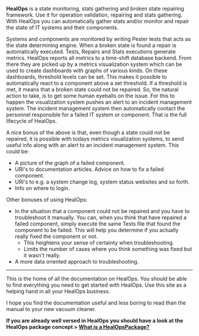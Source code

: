 __HealOps__ is a state monitoring, stats gathering and broken state repairing framework. Use it for operation validation, repairing and stats gathering. With HealOps you can automatically gather stats and/or monitor and repair the state of IT systems and their components.

Systems and components are monitored by writing Pester tests that acts as the state determining engine. When a broken state is found a repair is automatically executed.
Tests, Repairs and Stats executions generate metrics. HealOps reports all metrics to a time-shift database backend. From there they are picked up by a metrics visualization system which can be used to create dashboards with graphs of various kinds. On these dashboards, threshold levels can be set. This makes it possible to automatically react to a component above a set threshold. If a threshold is met, it means that a broken state could not be repaired. So, the natural action to take, is to get some human eyeballs on the issue. For this to happen the visualization system pushes an alert to an incident management system. The incident management system then automatically contact the personnel responsible for a failed IT system or component. That is the full lifecycle of HealOps.

A nice bonus of the above is that, even though a state could not be repaired, it is possible with todays metrics visualization systems, to send useful info along with an alert to an incident management system. This could be:

* A picture of the graph of a failed component.
* URI's to documentation articles. Advice on how to fix a failed component.
* URI's to e.g. a system change log, system status websites and so forth.
* Info on where to login.

Other bonuses of using HealOps:

* In the situation that a component could not be repaired and you have to troubleshoot it manually. You can, when you think that have repaired a failed component, simply execute the same Tests file that found the component to be failed. This will help you determine if you actually really fixed the component or not.
    * This heightens your sense of certainty when troubleshooting.
    * Limits the number of cases where you think something was fixed but it wasn't really.
* A more data oriented approach to troubleshooting.

----

This is the home of all the documentation on HealOps. You should be able to find everything you need to get started with HealOps. Use this site as a helping hand in all your HealOps business.

I hope you find the documentation useful and less boring to read than the manual to your new vacuum cleaner.

__If you are already well versed in HealOps you should have a look at the HealOps package concept > [What is a HealOpsPackage?](./HealOpsPackages-What.md)__